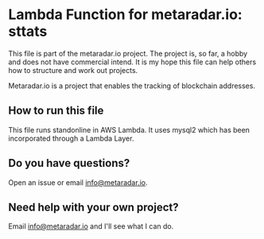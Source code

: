 # Lambda Function for metaradar.io: sttats
This file is part of the metaradar.io project. The project is, so far, a hobby and does not have commercial intend. It is my hope this file can help others how to structure and work out projects.

Metaradar.io is a project that enables the tracking of blockchain addresses.

## How to run this file
This file runs standonline in AWS Lambda. It uses mysql2 which has been incorporated through a Lambda Layer.

## Do you have questions?
Open an issue or email info@metaradar.io. 

## Need help with your own project?

Email info@metaradar.io and I'll see what I can do. 